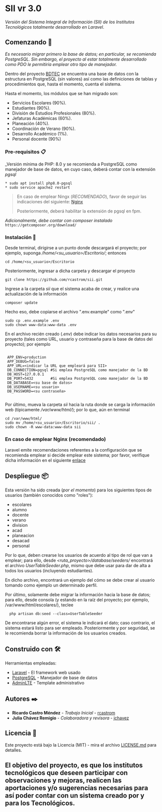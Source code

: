 # SII vr 3.0

*Versión del Sistema Integral de Información (SII) de los Institutos Tecnológicos totalmente
desarrollado en Laravel*.

## Comenzando 🚀

_Es necesario migrar primero la base de datos; en particular, se recomienda PostgreSQL.
Sin embargo, el proyecto al estar totalmente desarrollado como PDO
le permitiría emplear otro tipo de manejador._

Dentro del proyecto [BDTEC](https://github.com/rcastrom/bdtec) se encuentra una base
de datos con la estructura en PostgreSQL (sin valores) así como las definiciones de
tablas y procedimientos que, hasta el momento, cuenta el sistema.

Hasta el momento, los módulos que se han migrado son:
* Servicios Escolares (90%).
* Estudiantes (90%).
* División de Estudios Profesionales (80%).
* Jefaturas Académicas (60%).
* Planeación (40%).
* Coordinación de Verano (90%).
* Desarrollo Académico (1%).
* Personal docente (90%)

### Pre-requisitos 📋

_Versión mínima de PHP: 8.0 y se recomienda a PostgreSQL como manejador de base de datos, en
cuyo caso, deberá contar con la extensión _pgsql_

```
* sudo apt install php8.0-pgsql
* sudo service apache2 restart
```
>
> En caso de emplear Ningx (*RECOMENDADO*), favor de seguir las indicaciones del
> siguiente: [Nginx](https://www.digitalocean.com/community/tutorials/how-to-install-linux-nginx-mysql-php-lemp-stack-on-ubuntu-20-04-es)
>
>Posteriormente, deberá habilitar la extensión de pgsql en fpm.
>

_Adicionalmente, debe contar con composer instalado_
`https://getcomposer.org/download/`

### Instalación 🔧

Desde terminal, dirigirse a un punto donde descargará el proyecto; por ejemplo, suponga
_/home/<su_usuario>/Escritorio/_; entonces

````
cd /home/<su_usuario>/Escritorio
````

Posteriormente, ingresar a dicha carpeta y descargar el proyecto

```
git clone https://github.com/rcastrom/sii.git 
```

Ingrese a la carpeta _sii_ que el sistema acaba de crear, y realice una actualización de la información

```
composer update
```

Hecho eso, debe copiarse el archivo ".env.example" como ".env"

```
sudo cp .env.example .env
sudo chown www-data:www-data .env
```

En el archivo recién creado (_.env_) debe indicar los datos necesarios para
su proyecto (tales como URL, usuario y contraseña para la base de datos del proyecto);
por ejemplo

````

 APP_ENV=production
 APP_DEBUG=false
 APP_URL=<indicar la URL que empleará para SII>
 DB_CONNECTION=pgsql #Si emplea PostgreSQL como manejador de la BD
 DB_HOST=127.0.0.1
 DB_PORT=5432        #Si emplea PostgreSQL como manejador de la BD
 DB_DATABASE=<su base de datos>
 DB_USERNAME=<su usuario>
 DB_PASSWORD=<su contraseña>
 
````
Por último, mueva la carpeta _sii_ hacia la ruta donde se carga la información web
(típicamente _/var/www/html/_); por lo que, aún en terminal

````
cd /var/www/html/
sudo mv /home/<su_usuario>/Escritorio/sii/ .
sudo chown -R www-data:www-data sii
````
### En caso de emplear Nginx (recomendado)

Laravel emite recomendaciones referentes a la configuración que se recomienda emplear si
decide emplear este sistema; por favor, verifique dicha información en el siguiente
[enlace](https://laravel.com/docs/8.x/deployment)

## Despliegue 📦

Esta versión ha sido creada (_por el momento_) para los siguientes tipos de usuarios
(también conocidos como "roles"):
* escolares
* alumno
* docente
* verano
* division
* acad
* planeacion
* desacad
* personal

Por lo que, deben crearse los usuarios de acuerdo al tipo de rol que van a emplear; para ello,
desde _<ruta_proyecto>/database/seeders/_ encontrará el archivo *UserTableSeeder.php*,
mismo que debe usar para dar de alta a todos los usuarios (incluyendo estudiantes).

En dicho archivo, encontrará un ejemplo del cómo se debe crear al usuario tomando como ejemplo
un determinado perfil.

Por último, solamente debe migrar la información hacia la base de datos; para
ello, desde consola (y estando en la raíz del proyecto; por ejemplo,
/var/www/html/escolares/), teclee

```
  php artisan db:seed --class=UserTableSeeder
```

De encontrarse algún error, el sistema le indicará el dato; caso contrario, el sistema
estará listo para ser empleado. Posteriormente y por seguridad, se le recomienda
borrar la información de los usuarios creados.

## Construido con 🛠️

Herramientas empleadas:

* [Laravel](https://laravel.com/) - El framework web usado
* [PostgreSQL](https://www.postgresql.org/) - Manejador de base de datos
* [AdminLTE](https://github.com/ColorlibHQ/AdminLTE) - Template administrativo

## Autores ✒️

* **Ricardo Castro Méndez** - *Trabajo Inicial* - [rcastrom](https://github.com/rcastrom)
* **Julia Chávez Remigio** - *Colaboradora y revisora* - [jchavez](mailto:jchavez@ite.edu.mx)

## Licencia 📄

Este proyecto está bajo la Licencia (MIT) - mira el archivo [LICENSE.md](LICENSE.md) para
detalles.

El objetivo del proyecto, es que los institutos tecnológicos que deseen participar con
observaciones y mejoras, realicen las aportaciones y/o sugerencias necesarias para así
poder contar con un sistema creado por y para los Tecnológicos.
---
